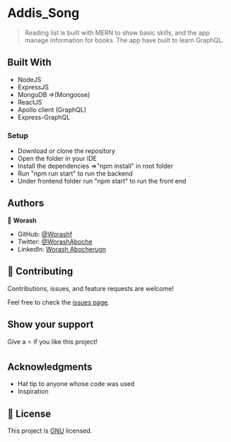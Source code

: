 # Addis_Song
> Reading list is built with MERN to show basic skills, and the app manage information for books. The  app  have built to learn GraphQL.


## Built With

- NodeJS
- ExpressJS
- MongoDB =>(Mongoose)
- ReactJS
- Apollo client (GraphQL)
- Express-GraphQL

### Setup

- Download or clone the repository
- Open the folder in your IDE
- Install the dependencies =>"npm install"  in root folder 
- Run "npm run start" to run the backend
- Under frontend folder run  "npm start" to run the front end


## Authors

👤 **Worash**

- GitHub: [@Worashf](https://github.com/worashf)
- Twitter: [@WorashAboche](https://twitter.com/WorashAboche)
- LinkedIn: [Worash Abocherugn](https://www.linkedin.com/in/worash-abocherugn-a02219154/)

## 🤝 Contributing

Contributions, issues, and feature requests are welcome!

Feel free to check the [issues page](../../issues/).

## Show your support

Give a ⭐️ if you like this project!

## Acknowledgments

- Hat tip to anyone whose code was used
- Inspiration

## 📝 License

This project is [GNU](./MIT.md) licensed.
